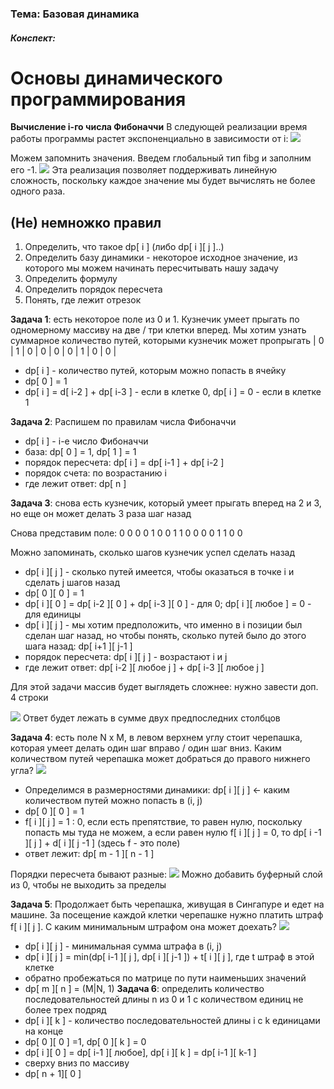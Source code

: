 ### Тема: Базовая динамика


##### Конспект:

# Основы динамического программирования
**Вычисление i-го числа Фибоначчи**
В следующей реализации время работы программы растет экспоненциально в зависимости от i:
![](imgs/1.png)

Можем запомнить значения. Введем глобальный тип fibg и заполним его -1. 
![](imgs/2.png)
Эта реализация позволяет поддерживать линейную сложность, поскольку каждое значение мы будет вычислять не более одного раза. 

## (Не) немножко правил
1. Определить, что такое dp[ i ] (либо dp[ i ][ j ]..)
2. Определить базу динамики - некоторое исходное значение, из которого мы можем начинать пересчитывать нашу задачу
3. Определить формулу
4. Определить порядок пересчета
5. Понять, где лежит отрезок

**Задача 1**: есть некоторое поле из 0 и 1. 
Кузнечик умеет прыгать по одномерному массиву на две / три клетки вперед. 
Мы хотим узнать суммарное количество путей, которыми кузнечик может пропрыгать
| 0 | 1 | 0 | 0 | 0 | 0 | 1 | 0 | 0 |

- dp[ i ] - количество путей, которым можно попасть в ячейку
- dp[ 0 ] = 1
- dp[ i ] = d[ i-2 ] + dp[ i-3 ] - если в клетке 0, dp[ i ] = 0 - если в клетке 1

**Задача 2**: Распишем по правилам числа Фибоначчи

- dp[ i ] - i-е число Фибоначчи
- база: dp[ 0 ] = 1, dp[ 1 ] = 1
- порядок пересчета: dp[ i ] = dp[ i-1 ] + dp[ i-2 ]
- порядок счета: по возрастанию i 
- где лежит ответ: dp[ n ]

**Задача 3**: снова есть кузнечик, который умеет прыгать вперед на 2 и 3, но еще он может делать 3 раза шаг назад

Снова представим поле:
0 0 0 0 1 0 0 1 1 0 0 0 0 1 1 0 0

Можно запоминать, сколько шагов кузнечик успел сделать назад

- dp[ i ][ j ] - сколько путей имеется, чтобы оказаться в точке i и сделать j  шагов назад
- dp[ 0 ][ 0 ] = 1
- dp[ i ][ 0 ] = dp[ i-2 ][ 0 ] + dp[ i-3 ][ 0 ] - для 0; dp[ i ][ любое ] = 0 - для единицы
- dp[ i ][ j ] - мы хотим предположить, что именно в i позиции был сделан шаг назад, но чтобы понять, сколько путей было до этого шага назад: dp[ i+1 ][ j-1 ]
- порядок пересчета: dp[ i ][ j ] - возрастают i и  j
- где лежит ответ: dp[ i-2 ][ любое j ] + dp[ i-3 ][ любое j ]

Для этой задачи массив будет выглядеть сложнее: нужно завести доп. 4 строки

![](imgs/5.png)
Ответ будет лежать в сумме двух предпоследних столбцов

**Задача 4**: есть поле N x M, в левом верхнем углу стоит черепашка, которая умеет делать один шаг вправо / один шаг вниз. 
Каким количеством путей черепашка может добраться до правого нижнего угла?
![](imgs/6.png)
- Определимся в размерностями динамики: dp[ i ][ j ] <- каким количеством путей можно попасть в (i, j) 
- dp[ 0 ][ 0 ] = 1
- f[ i ][ j ] = 1 : 0, если есть препятствие, то равен нулю, поскольку попасть мы туда не можем, а если равен нулю f[ i ][ j ] = 0, то dp[ i -1 ][ j ] + d[ i ][ j -1 ] (здесь f - это поле)
- ответ лежит: dp[ m - 1 ][ n - 1 ]

Порядки пересчета бывают разные:
![](imgs/7.png)
Можно добавить буферный слой из 0, чтобы не выходить за пределы

**Задача 5**: Продолжает быть черепашка, живущая в Сингапуре и едет на машине. 
За посещение каждой клетки черепашке нужно платить штраф f[ i ][ j ]. С каким минимальным штрафом она может доехать?
![](imgs/78.png)
- dp[ i ][ j ] - минимальная сумма штрафа в (i, j)
- dp[ i ][ j ] = min(dp[ i-1 ][ j ], dp[ i ][ j-1 ]) + t[ i ][ j ], где t штраф в этой клетке
- обратно пробежаться по матрице по пути наименьших значений
- dp[ m ][ n ] = (M|N, 1)
**Задача 6**: определить количество последовательностей длины n из 0 и 1 с количеством единиц не более трех подряд
- dp[ i ][ k ] - количество последовательностей длины i с k единицами на конце
- dp[ 0 ][ 0 ] =1, dp[ 0 ][ k ] = 0
- dp[ i ][ 0 ] = dp[ i-1 ][ любое], dp[ i ][ k ] = dp[ i-1 ][ k-1 ]
- сверху вниз по массиву
- dp[ n + 1][ 0 ]
